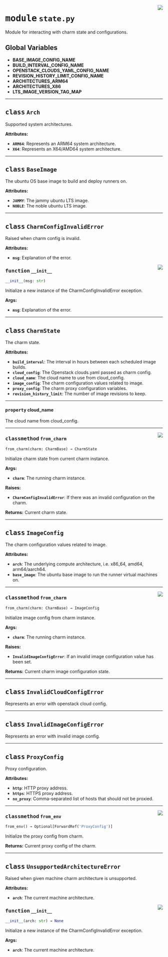 <!-- markdownlint-disable -->

<a href="../src/state.py#L0"><img align="right" style="float:right;" src="https://img.shields.io/badge/-source-cccccc?style=flat-square"></a>

# <kbd>module</kbd> `state.py`
Module for interacting with charm state and configurations. 

**Global Variables**
---------------
- **BASE_IMAGE_CONFIG_NAME**
- **BUILD_INTERVAL_CONFIG_NAME**
- **OPENSTACK_CLOUDS_YAML_CONFIG_NAME**
- **REVISION_HISTORY_LIMIT_CONFIG_NAME**
- **ARCHITECTURES_ARM64**
- **ARCHITECTURES_X86**
- **LTS_IMAGE_VERSION_TAG_MAP**


---

## <kbd>class</kbd> `Arch`
Supported system architectures. 



**Attributes:**
 
 - <b>`ARM64`</b>:  Represents an ARM64 system architecture. 
 - <b>`X64`</b>:  Represents an X64/AMD64 system architecture. 





---

## <kbd>class</kbd> `BaseImage`
The ubuntu OS base image to build and deploy runners on. 



**Attributes:**
 
 - <b>`JAMMY`</b>:  The jammy ubuntu LTS image. 
 - <b>`NOBLE`</b>:  The noble ubuntu LTS image. 





---

## <kbd>class</kbd> `CharmConfigInvalidError`
Raised when charm config is invalid. 



**Attributes:**
 
 - <b>`msg`</b>:  Explanation of the error. 

<a href="../src/state.py#L301"><img align="right" style="float:right;" src="https://img.shields.io/badge/-source-cccccc?style=flat-square"></a>

### <kbd>function</kbd> `__init__`

```python
__init__(msg: str)
```

Initialize a new instance of the CharmConfigInvalidError exception. 



**Args:**
 
 - <b>`msg`</b>:  Explanation of the error. 





---

## <kbd>class</kbd> `CharmState`
The charm state. 



**Attributes:**
 
 - <b>`build_interval`</b>:  The interval in hours between each scheduled image builds. 
 - <b>`cloud_config`</b>:  The Openstack clouds.yaml passed as charm config. 
 - <b>`cloud_name`</b>:  The cloud name to use from cloud_config. 
 - <b>`image_config`</b>:  The charm configuration values related to image. 
 - <b>`proxy_config`</b>:  The charm proxy configuration variables. 
 - <b>`revision_history_limit`</b>:  The number of image revisions to keep. 


---

#### <kbd>property</kbd> cloud_name

The cloud name from cloud_config. 



---

<a href="../src/state.py#L334"><img align="right" style="float:right;" src="https://img.shields.io/badge/-source-cccccc?style=flat-square"></a>

### <kbd>classmethod</kbd> `from_charm`

```python
from_charm(charm: CharmBase) → CharmState
```

Initialize charm state from current charm instance. 



**Args:**
 
 - <b>`charm`</b>:  The running charm instance. 



**Raises:**
 
 - <b>`CharmConfigInvalidError`</b>:  If there was an invalid configuration on the charm. 



**Returns:**
 Current charm state. 


---

## <kbd>class</kbd> `ImageConfig`
The charm configuration values related to image. 



**Attributes:**
 
 - <b>`arch`</b>:  The underlying compute architecture, i.e. x86_64, amd64, arm64/aarch64. 
 - <b>`base_image`</b>:  The ubuntu base image to run the runner virtual machines on. 




---

<a href="../src/state.py#L145"><img align="right" style="float:right;" src="https://img.shields.io/badge/-source-cccccc?style=flat-square"></a>

### <kbd>classmethod</kbd> `from_charm`

```python
from_charm(charm: CharmBase) → ImageConfig
```

Initialize image config from charm instance. 



**Args:**
 
 - <b>`charm`</b>:  The running charm instance. 



**Raises:**
 
 - <b>`InvalidImageConfigError`</b>:  If an invalid image configuration value has been set. 



**Returns:**
 Current charm image configuration state. 


---

## <kbd>class</kbd> `InvalidCloudConfigError`
Represents an error with openstack cloud config. 





---

## <kbd>class</kbd> `InvalidImageConfigError`
Represents an error with invalid image config. 





---

## <kbd>class</kbd> `ProxyConfig`
Proxy configuration. 



**Attributes:**
 
 - <b>`http`</b>:  HTTP proxy address. 
 - <b>`https`</b>:  HTTPS proxy address. 
 - <b>`no_proxy`</b>:  Comma-separated list of hosts that should not be proxied. 




---

<a href="../src/state.py#L276"><img align="right" style="float:right;" src="https://img.shields.io/badge/-source-cccccc?style=flat-square"></a>

### <kbd>classmethod</kbd> `from_env`

```python
from_env() → Optional[ForwardRef('ProxyConfig')]
```

Initialize the proxy config from charm. 



**Returns:**
  Current proxy config of the charm. 


---

## <kbd>class</kbd> `UnsupportedArchitectureError`
Raised when given machine charm architecture is unsupported. 



**Attributes:**
 
 - <b>`arch`</b>:  The current machine architecture. 

<a href="../src/state.py#L59"><img align="right" style="float:right;" src="https://img.shields.io/badge/-source-cccccc?style=flat-square"></a>

### <kbd>function</kbd> `__init__`

```python
__init__(arch: str) → None
```

Initialize a new instance of the CharmConfigInvalidError exception. 



**Args:**
 
 - <b>`arch`</b>:  The current machine architecture. 





